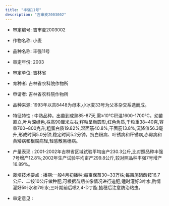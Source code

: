 ```yaml
---
title: "丰强11号"
description: "吉审麦2003002"
---
```

* 审定编号:  吉审麦2003002

*  作物名称:  小麦

*  品种名称:  丰强11号

*  审定年份:  2003

*  审定单位:  吉林省

* 育种者:  吉林省农科院作物所

*  申请者:  吉林省农科院作物所

*  品种来源:  1993年以吉8448为母本,小冰麦33号为父本杂交系选而成。

*  特征特性 : 
中熟品种。出苗到成熟85-87天,需≥10℃积温1600-1700℃。幼苗直立,叶片深绿色,株高90厘米左右;籽粒呈椭圆形,红色角质,千粒重38~40克,容重760~800克升;粗蛋白质19.82%,湿面筋40.8%,干面筋13.8%,沉降值56.3毫升,形成时间5.0分钟,稳定时间5.2分钟。抗白粉病、叶锈病和秆锈病,赤霉病和黄矮病和根腐病轻,轻感散黑穗病。
 
*  产量表现 : 
2001-2002年吉林省区域试验平均亩产230.3公斤,比对照品种丰强7号增产12.8%;2002年生产试验平均亩产299.8公斤,较对照品种丰强7号增产16.89%。

*  栽培技术要点 : 
播期:一般4月初播种;每亩保苗30~33万株;每亩施硝酸铵16.7公斤、二铵10公斤做种肥,可根据苗期长像情况进行追肥;适时灌好3叶水,酌情灌好5叶水和7叶水;三叶期前后喷2,4-D丁酯,抽穗后注意防治粘虫。

*  审定意见 : 

